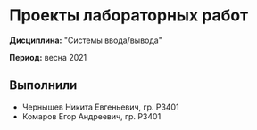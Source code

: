 # Проекты лабораторных работ

**Дисциплина:** "Системы ввода/вывода"

**Период:** весна 2021

## Выполнили

- Чернышев Никита Евгеньевич, гр. P3401
- Комаров Егор Андреевич, гр. P3401
